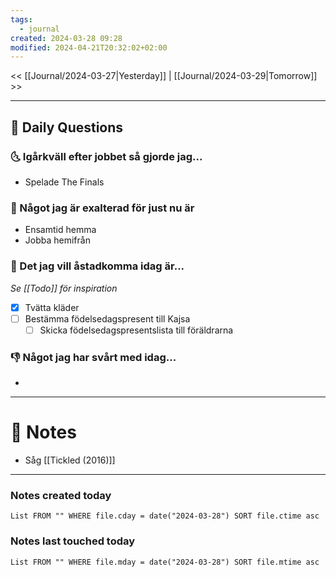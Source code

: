 ```yaml
---
tags:
  - journal
created: 2024-03-28 09:28
modified: 2024-04-21T20:32:02+02:00
---
```


<< [[Journal/2024-03-27|Yesterday]] | [[Journal/2024-03-29|Tomorrow]] >>

---
## 📅 Daily Questions
### 🌜 Igårkväll efter jobbet så gjorde jag...
- Spelade The Finals

### 🙌 Något jag är exalterad för just nu är
- Ensamtid hemma
- Jobba hemifrån


### 🚀 Det jag vill åstadkomma idag är...
_Se [[Todo]] för inspiration_
- [x] Tvätta kläder
- [ ] Bestämma födelsedagspresent till Kajsa
	- [ ] Skicka födelsedagspresentslista till föräldrarna

### 👎 Något jag har svårt med idag...
- 

---
# 📝 Notes
- Såg [[Tickled (2016)]]
---
### Notes created today
```dataview
List FROM "" WHERE file.cday = date("2024-03-28") SORT file.ctime asc
```
### Notes last touched today
```dataview
List FROM "" WHERE file.mday = date("2024-03-28") SORT file.mtime asc
```